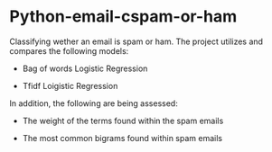 # Python-email-cspam-or-ham

Classifying wether an email is spam or ham. The project utilizes and compares the following models:

- Bag of words Logistic Regression

- Tfidf Loigistic Regression

In addition, the following are being assessed:

- The weight of the terms found within the spam emails

- The most common bigrams found within spam emails
